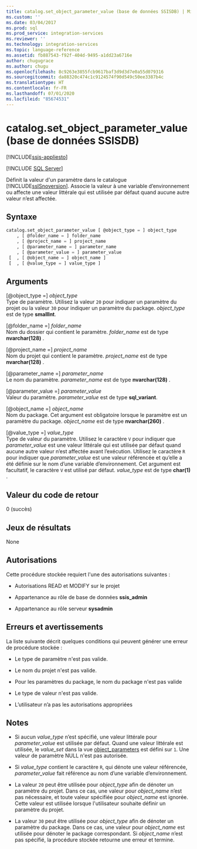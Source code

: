 ```yaml
---
title: catalog.set_object_parameter_value (base de données SSISDB) | Microsoft Docs
ms.custom: ''
ms.date: 03/04/2017
ms.prod: sql
ms.prod_service: integration-services
ms.reviewer: ''
ms.technology: integration-services
ms.topic: language-reference
ms.assetid: fb887543-f92f-404d-9495-a1dd23a6716e
author: chugugrace
ms.author: chugu
ms.openlocfilehash: 8c9263e3855fcb9617baf3d9d3d7e0a55d079316
ms.sourcegitcommit: da88320c474c1c9124574f90d549c50ee3387b4c
ms.translationtype: HT
ms.contentlocale: fr-FR
ms.lasthandoff: 07/01/2020
ms.locfileid: "85674531"
---
```

# <a name="catalogset_object_parameter_value-ssisdb-database"></a>catalog.set_object_parameter_value (base de données SSISDB)

[!INCLUDE[ssis-appliesto](../../includes/ssis-appliesto-ssvrpluslinux-asdb-asdw-xxx.md)]


[!INCLUDE [SQL Server](../../includes/applies-to-version/sqlserver.md)]

  Définit la valeur d'un paramètre dans le catalogue [!INCLUDE[ssISnoversion](../../includes/ssisnoversion-md.md)]. Associe la valeur à une variable d’environnement ou affecte une valeur littérale qui est utilisée par défaut quand aucune autre valeur n’est affectée.  
  
## <a name="syntax"></a>Syntaxe  
  
```sql  
catalog.set_object_parameter_value [ @object_type = ] object_type   
    , [ @folder_name = ] folder_name   
    , [ @project_name = ] project_name   
    , [ @parameter_name = ] parameter_name   
    , [ @parameter_value = ] parameter_value   
 [  , [ @object_name = ] object_name ]  
 [  , [ @value_type = ] value_type ]  
```  
  
## <a name="arguments"></a>Arguments  
 [@object_type =] *object_type*  
 Type de paramètre. Utilisez la valeur `20` pour indiquer un paramètre du projet ou la valeur `30` pour indiquer un paramètre du package. *object_type* est de type **smallInt**.  
  
 [@folder_name =] *folder_name*  
 Nom du dossier qui contient le paramètre. *folder_name* est de type **nvarchar(128)** .  
  
 [@project_name =] *project_name*  
 Nom du projet qui contient le paramètre. *project_name* est de type **nvarchar(128)** .  
  
 [@parameter_name =] *parameter_name*  
 Le nom du paramètre. *parameter_name* est de type **nvarchar(128)** .  
  
 [@parameter_value =] *parameter_value*  
 Valeur du paramètre. *parameter_value* est de type **sql_variant**.  
  
 [@object_name =] *object_name*  
 Nom du package. Cet argument est obligatoire lorsque le paramètre est un paramètre du package. *object_name* est de type **nvarchar(260)** .  
  
 [@value_type =] *value_type*  
 Type de valeur du paramètre. Utilisez le caractère `V` pour indiquer que *parameter_value* est une valeur littérale qui est utilisée par défaut quand aucune autre valeur n’est affectée avant l’exécution. Utilisez le caractère `R` pour indiquer que *parameter_value* est une valeur référencée et qu’elle a été définie sur le nom d’une variable d’environnement. Cet argument est facultatif, le caractère `V` est utilisé par défaut. *value_type* est de type **char(1)** .  
  
## <a name="return-code-value"></a>Valeur du code de retour  
 0 (succès)  
  
## <a name="result-sets"></a>Jeux de résultats  
 None  
  
## <a name="permissions"></a>Autorisations  
 Cette procédure stockée requiert l'une des autorisations suivantes :  
  
-   Autorisations READ et MODIFY sur le projet  
  
-   Appartenance au rôle de base de données **ssis_admin**  
  
-   Appartenance au rôle serveur **sysadmin**  
  
## <a name="errors-and-warnings"></a>Erreurs et avertissements  
 La liste suivante décrit quelques conditions qui peuvent générer une erreur de procédure stockée :  
  
-   Le type de paramètre n'est pas valide.  
  
-   Le nom du projet n'est pas valide.  
  
-   Pour les paramètres du package, le nom du package n'est pas valide  
  
-   Le type de valeur n'est pas valide.  
  
-   L’utilisateur n’a pas les autorisations appropriées  
  
## <a name="remarks"></a>Notes  
  
-   Si aucun *value_type* n’est spécifié, une valeur littérale pour *parameter_value* est utilisée par défaut. Quand une valeur littérale est utilisée, le *value_set* dans la vue [object_parameters](../../integration-services/system-views/catalog-object-parameters-ssisdb-database.md) est défini sur `1`. Une valeur de paramètre NULL n'est pas autorisée.  
  
-   Si *value_type* contient le caractère `R`, qui dénote une valeur référencée, *parameter_value* fait référence au nom d’une variable d’environnement.  
  
-   La valeur `20` peut être utilisée pour *object_type* afin de dénoter un paramètre du projet. Dans ce cas, une valeur pour *object_name* n’est pas nécessaire, et toute valeur spécifiée pour *object_name* est ignorée. Cette valeur est utilisée lorsque l'utilisateur souhaite définir un paramètre du projet.  
  
-   La valeur `30` peut être utilisée pour *object_type* afin de dénoter un paramètre du package. Dans ce cas, une valeur pour *object_name* est utilisée pour dénoter le package correspondant. Si *object_name* n’est pas spécifié, la procédure stockée retourne une erreur et termine.  
  
  
